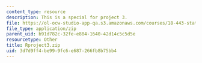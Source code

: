 ```yaml
---
content_type: resource
description: This is a special for project 3.
file: https://ol-ocw-studio-app-qa.s3.amazonaws.com/courses/18-443-statistics-for-applications-spring-2015/3d7d9ff4be999fc6e687266fb8b75bb4_Rproject3.zip
file_type: application/zip
parent_uid: b91d782c-32fe-e884-1640-42d14c5c5d5e
resourcetype: Other
title: Rproject3.zip
uid: 3d7d9ff4-be99-9fc6-e687-266fb8b75bb4
---
```

